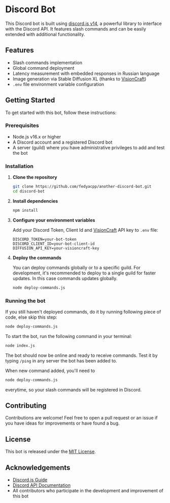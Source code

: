 # Discord Bot

This Discord bot is built using [discord.js v14](https://discord.js.org/#/docs/main/stable/general/welcome), a powerful library to interface with the Discord API. It features slash commands and can be easily extended with additional functionality.

## Features

- Slash commands implementation
- Global command deployment
- Latency measurement with embedded responses in Russian language
- Image generation via Stable Diffusion XL (thanks to [VisionCraft](https://t.me/visioncraft_channel))
- `.env` file environment variable configuration

## Getting Started

To get started with this bot, follow these instructions:

### Prerequisites

- Node.js v16.x or higher
- A Discord account and a registered Discord bot
- A server (guild) where you have administrative privileges to add and test the bot

### Installation

1. **Clone the repository**

   ```bash
   git clone https://github.com/fedyacpp/another-discord-bot.git
   cd discord-bot
   ```

2. **Install dependencies**

   ```bash
   npm install
   ```

3. **Configure your environment variables**

   Add your Discord Token, Client Id and [VisionCraft](https://t.me/visioncraft_channel) API key to `.env` file:

   ```plaintext
   DISCORD_TOKEN=your-bot-token
   DISCORD_CLIENT_ID=your-bot-client-id
   DIFFUSION_API_KEY=your-visioncraft-key
   ```

4. **Deploy the commands**

   You can deploy commands globally or to a specific guild. For development, it's recommended to deploy to a single guild for faster updates. In this case commands updates globally.

   ```bash
   node deploy-commands.js
   ```

### Running the bot

If you still haven't deployed commands, do it by running following piece of code, else skip this step:

```bash
node deploy-commands.js
```

To start the bot, run the following command in your terminal:

```bash
node index.js
```

The bot should now be online and ready to receive commands. Test it by typing `/ping` in any server the bot has been added to.

When new command added, you'll need to 

```bash
node deploy-commands.js
```

everytime, so your slash commands will be registered in Discord.

## Contributing

Contributions are welcome! Feel free to open a pull request or an issue if you have ideas for improvements or have found a bug.

## License

This bot is released under the [MIT License](LICENSE).

## Acknowledgements

- [Discord.js Guide](https://discordjs.guide/)
- [Discord API Documentation](https://discord.com/developers/docs/intro)
- All contributors who participate in the development and improvement of this bot
